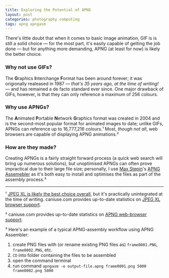 ```yaml
---
title: Exploring the Potential of APNG
layout: post
categories: photography computing
tags: apng apngasm
---
```


There's little doubt that when it comes to basic image animation, GIF is is still a solid choice — for the most part, it's easily capable of getting the job done  — but for anything more demanding, APNG (at least for now) is likely the better choice.

### Why not use GIFs?

The **G**raphics **I**nterchange **F**ormat has been around forever; it was origionally realeased in 1987 — _that's 35 years ago, at the time of writing!_ — and has remained a de facto standard ever since. One major drawback of GIFs, however, is that they can only reference a maximum of 256 colours.

###  Why use APNGs?

The **A**nimated **P**ortable **N**etwork **G**raphics format was created in 2004 and is the second-most popular format for animated images to date; unlike GIFs, APNGs can reference up to 16,777,216 colours.¹ Most, _though not all_, web browsers are capable of displaying APNG animations.² 

### How are they made? 

Creating APNGs is a fairly straight forward process (a quick web search will bring up numerous solutions), but unoptimised APNGs can often prove impractical due to their large file size; personally, I use [Max Stepin](https://sourceforge.net/u/maxst/profile)'s  [APNG Assemebler](https://apngasm.sourceforge.net) as it's both easy to install and optimises the files as part of the assembly process.³

---
¹ [JPEG XL is likely the best choice overall](https://martbetz.github.io/photography/computing/2022/10/27/exploring-jpegxl.html), but it's practically unintegrated at the time of writing. caniuse.com provides up-to-date statistics on [JPEG XL browser support](https://caniuse.com/?search=jxl).

² caniuse.com provides up-to-date statistics on [APNG web-browser support](https://caniuse.com/?search=apng).

³ Here's an example of a typical APNG-assembly workflow using APNG Assembler:

  1. create PNG files with (or rename existing PNG files as) `frame0001.PNG`, `frame0002.PNG`, etc.
  2. `CD` into folder containing the files to be assembled
  3. open the command terminal
  4. run command `apngasm -o output-file.apng frame0001.png 5000 frame0002.png 5000`
